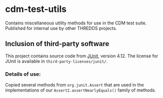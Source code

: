 # cdm-test-utils

Contains miscellaneous utility methods for use in the CDM test suite.
Published for internal use by other THREDDS projects.

## Inclusion of third-party software

This project contains source code from [JUnit](https://github.com/junit-team/junit4), version 4.12.
The license for JUnit is available in `third-party-licenses/junit/`.

### Details of use:

Copied several methods from `org.junit.Assert` that are used in the implementations of our
`Assert2.assertNearlyEquals()` family of methods.
